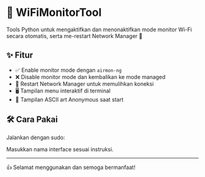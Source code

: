 # 🚀 WiFiMonitorTool

Tools Python untuk mengaktifkan dan menonaktifkan mode monitor Wi-Fi secara otomatis, serta me-restart Network Manager 🔄

## ✨ Fitur
- ✅ Enable monitor mode dengan `airmon-ng`
- ❌ Disable monitor mode dan kembalikan ke mode managed
- 🔄 Restart Network Manager untuk memulihkan koneksi
- 🖥️ Tampilan menu interaktif di terminal
- 👤 Tampilan ASCII art Anonymous saat start

## 🛠️ Cara Pakai
Jalankan dengan sudo:

Masukkan nama interface sesuai instruksi.

---

👍 Selamat menggunakan dan semoga bermanfaat!
